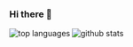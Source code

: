 ### Hi there 👋
<img src="https://github-readme-stats.vercel.app/api/top-langs/?username=stefango&show_icons=true&theme=radical" alt="top languages" align="left"/>
<img src="https://github-readme-stats.vercel.app/api?username=stefango&show_icons=true&theme=radical" alt="github stats"/>
<!--
**stefango/stefango** is a ✨ _special_ ✨ repository because its `README.md` (this file) appears on your GitHub profile.

Here are some ideas to get you started:

- 🔭 I’m currently working on ...
- 🌱 I’m currently learning ...
- 👯 I’m looking to collaborate on ...
- 🤔 I’m looking for help with ...
- 💬 Ask me about ...
- 📫 How to reach me: ...
- 😄 Pronouns: ...
- ⚡ Fun fact: ...
-->
